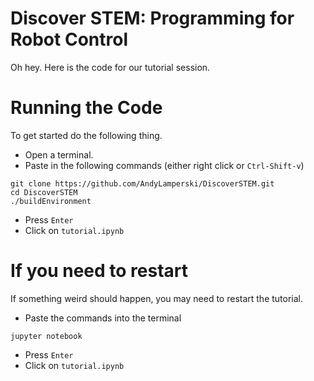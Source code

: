 # Discover STEM: Programming for Robot Control

Oh hey. Here is the code for our tutorial session. 

# Running the Code

To get started do the following thing.

* Open a terminal. 
* Paste in the following commands (either right click or `Ctrl-Shift-v`)

```
git clone https://github.com/AndyLamperski/DiscoverSTEM.git
cd DiscoverSTEM
./buildEnvironment
```

* Press `Enter`
* Click on `tutorial.ipynb`

# If you need to restart

If something weird should happen, you may need to restart the tutorial. 

* Paste the commands into the terminal

```
jupyter notebook
```

* Press `Enter`
* Click on `tutorial.ipynb`

 
